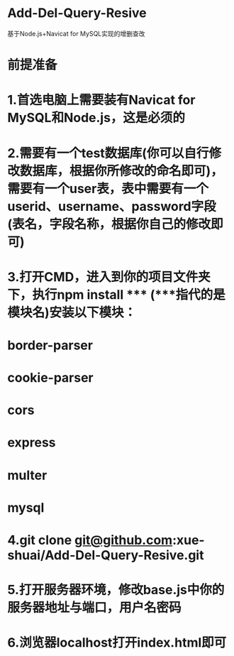 # Add-Del-Query-Resive
基于Node.js+Navicat for MySQL实现的增删查改

# 前提准备
#
# 1.首选电脑上需要装有Navicat for MySQL和Node.js，这是必须的
#
# 2.需要有一个test数据库(你可以自行修改数据库，根据你所修改的命名即可)，需要有一个user表，表中需要有一个userid、username、password字段(表名，字段名称，根据你自己的修改即可)
#
# 3.打开CMD，进入到你的项目文件夹下，执行npm install ***  (***指代的是模块名)安装以下模块：
#  border-parser
#  cookie-parser
#  cors
#  express
#  multer
#  mysql
#  
# 4.git clone git@github.com:xue-shuai/Add-Del-Query-Resive.git
# 
# 5.打开服务器环境，修改base.js中你的服务器地址与端口，用户名密码
# 
# 6.浏览器localhost打开index.html即可
